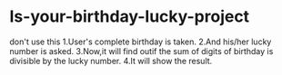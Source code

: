 # Is-your-birthday-lucky-project
 don't use this
1.User's complete birthday is taken.
2.And his/her lucky number is asked.
3.Now,it will find outif the sum of digits of birthday is divisible by the lucky number.
4.It will show the result.
